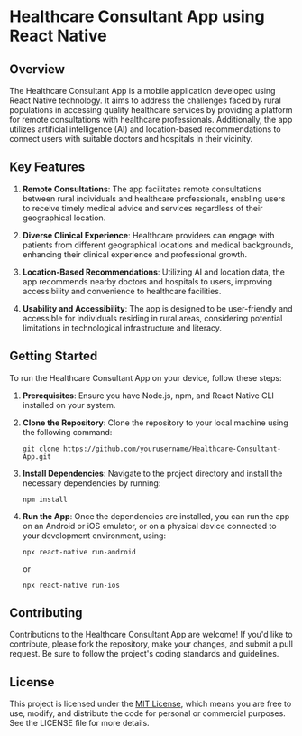 # Healthcare Consultant App using React Native

## Overview

The Healthcare Consultant App is a mobile application developed using React Native technology. It aims to address the challenges faced by rural populations in accessing quality healthcare services by providing a platform for remote consultations with healthcare professionals. Additionally, the app utilizes artificial intelligence (AI) and location-based recommendations to connect users with suitable doctors and hospitals in their vicinity.

## Key Features

1. **Remote Consultations**: The app facilitates remote consultations between rural individuals and healthcare professionals, enabling users to receive timely medical advice and services regardless of their geographical location.

2. **Diverse Clinical Experience**: Healthcare providers can engage with patients from different geographical locations and medical backgrounds, enhancing their clinical experience and professional growth.

3. **Location-Based Recommendations**: Utilizing AI and location data, the app recommends nearby doctors and hospitals to users, improving accessibility and convenience to healthcare facilities.

4. **Usability and Accessibility**: The app is designed to be user-friendly and accessible for individuals residing in rural areas, considering potential limitations in technological infrastructure and literacy.

## Getting Started

To run the Healthcare Consultant App on your device, follow these steps:

1. **Prerequisites**: Ensure you have Node.js, npm, and React Native CLI installed on your system.

2. **Clone the Repository**: Clone the repository to your local machine using the following command:
   ```
   git clone https://github.com/yourusername/Healthcare-Consultant-App.git
   ```

3. **Install Dependencies**: Navigate to the project directory and install the necessary dependencies by running:
   ```
   npm install
   ```

4. **Run the App**: Once the dependencies are installed, you can run the app on an Android or iOS emulator, or on a physical device connected to your development environment, using:
   ```
   npx react-native run-android
   ```
   or
   ```
   npx react-native run-ios
   ```

## Contributing

Contributions to the Healthcare Consultant App are welcome! If you'd like to contribute, please fork the repository, make your changes, and submit a pull request. Be sure to follow the project's coding standards and guidelines.

## License

This project is licensed under the [MIT License](LICENSE), which means you are free to use, modify, and distribute the code for personal or commercial purposes. See the LICENSE file for more details.

